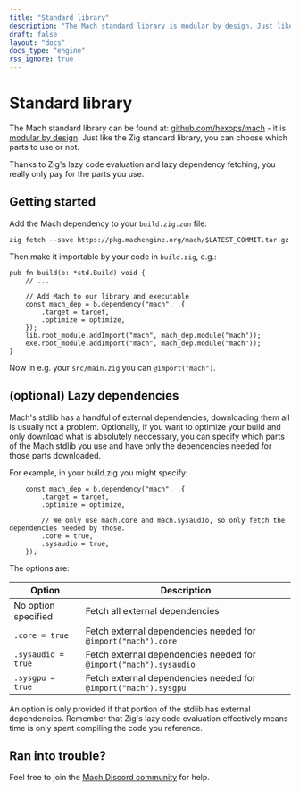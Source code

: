 ```yaml
---
title: "Standard library"
description: "The Mach standard library is modular by design. Just like the Zig standard library, you pick and choose which parts to use."
draft: false
layout: "docs"
docs_type: "engine"
rss_ignore: true
---
```


# Standard library

The Mach standard library can be found at: [github.com/hexops/mach](https://github.com/hexops/mach) - it is [modular by design](../modularity). Just like the Zig standard library, you can choose which parts to use or not.

Thanks to Zig's lazy code evaluation and lazy dependency fetching, you really only pay for the parts you use.

## Getting started

Add the Mach dependency to your `build.zig.zon` file:

<pre><code id="zig-fetch">zig fetch --save https://pkg.machengine.org/mach/$LATEST_COMMIT.tar.gz
</code></pre>
<script>
fetch('https://api.github.com/repos/hexops/mach/branches/main', {
  method: 'GET',
  headers: {'Accept': 'application/json'}},
)
  .then(resp => resp.json())
  .then(resp => {
    let elem = document.querySelector('#zig-fetch');
    elem.innerHTML = elem.innerHTML.replace('$LATEST_COMMIT', resp.commit.sha);
  });
</script>

Then make it importable by your code in `build.zig`, e.g.:

```zig
pub fn build(b: *std.Build) void {
    // ...

    // Add Mach to our library and executable
    const mach_dep = b.dependency("mach", .{
        .target = target,
        .optimize = optimize,
    });
    lib.root_module.addImport("mach", mach_dep.module("mach"));
    exe.root_module.addImport("mach", mach_dep.module("mach"));
}
```

Now in e.g. your `src/main.zig` you can `@import("mach")`.

## (optional) Lazy dependencies

Mach's stdlib has a handful of external dependencies, downloading them all is usually not a problem. Optionally, if you want to optimize your build and only download what is absolutely neccessary, you can specify which parts of the Mach stdlib you use and have only the dependencies needed for those parts downloaded.

For example, in your build.zig you might specify:

```zig
    const mach_dep = b.dependency("mach", .{
        .target = target,
        .optimize = optimize,

        // We only use mach.core and mach.sysaudio, so only fetch the dependencies needed by those.
        .core = true,
        .sysaudio = true,
    });
```

The options are:

| Option              | Description                                                       |
| ------------------- | ----------------------------------------------------------------- |
| No option specified | Fetch all external dependencies                                   |
| `.core = true`      | Fetch external dependencies needed for `@import("mach").core`     |
| `.sysaudio = true`  | Fetch external dependencies needed for `@import("mach").sysaudio` |
| `.sysgpu = true`    | Fetch external dependencies needed for `@import("mach").sysgpu`   |

An option is only provided if that portion of the stdlib has external dependencies. Remember that Zig's lazy code evaluation effectively means time is only spent compiling the code you reference.

## Ran into trouble?

Feel free to join the [Mach Discord community](../../discord) for help.
